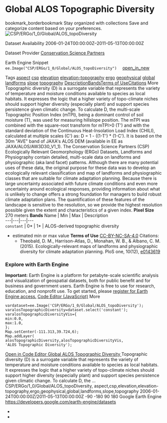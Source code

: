  
#  Global ALOS Topographic Diversity 
bookmark_borderbookmark Stay organized with collections  Save and categorize content based on your preferences. 
![CSP/ERGo/1_0/Global/ALOS_topoDiversity](https://developers.google.com/earth-engine/datasets/images/CSP/CSP_ERGo_1_0_Global_ALOS_topoDiversity_sample.png) 

Dataset Availability
    2006-01-24T00:00:00Z–2011-05-13T00:00:00Z 

Dataset Provider
     [ Conservation Science Partners ](https://www.csp-inc.org/) 

Earth Engine Snippet
     `    ee.Image("CSP/ERGo/1_0/Global/ALOS_topoDiversity")   ` [ open_in_new ](https://code.earthengine.google.com/?scriptPath=Examples:Datasets/CSP/CSP_ERGo_1_0_Global_ALOS_topoDiversity) 

Tags
     [aspect](https://developers.google.com/earth-engine/datasets/tags/aspect) [csp](https://developers.google.com/earth-engine/datasets/tags/csp) [elevation](https://developers.google.com/earth-engine/datasets/tags/elevation) [elevation-topography](https://developers.google.com/earth-engine/datasets/tags/elevation-topography) [ergo](https://developers.google.com/earth-engine/datasets/tags/ergo) [geophysical](https://developers.google.com/earth-engine/datasets/tags/geophysical) [global](https://developers.google.com/earth-engine/datasets/tags/global) [landforms](https://developers.google.com/earth-engine/datasets/tags/landforms) [slope](https://developers.google.com/earth-engine/datasets/tags/slope) [topography](https://developers.google.com/earth-engine/datasets/tags/topography)
[Description](https://developers.google.com/earth-engine/datasets/catalog/CSP_ERGo_1_0_Global_ALOS_topoDiversity#description)[Bands](https://developers.google.com/earth-engine/datasets/catalog/CSP_ERGo_1_0_Global_ALOS_topoDiversity#bands)[Terms of Use](https://developers.google.com/earth-engine/datasets/catalog/CSP_ERGo_1_0_Global_ALOS_topoDiversity#terms-of-use)[Citations](https://developers.google.com/earth-engine/datasets/catalog/CSP_ERGo_1_0_Global_ALOS_topoDiversity#citations) More
Topographic diversity (D) is a surrogate variable that represents the variety of temperature and moisture conditions available to species as local habitats. It expresses the logic that a higher variety of topo-climate niches should support higher diversity (especially plant) and support species persistence given climatic change.
To calculate D, the multi-scale Topographic Position Index (mTPI), being a dominant control of soil moisture (T), was used for measuring hillslope position. The mTPI was combined with the square-root transform for mTPI>0 (T') and with the standard deviation of the Continuous Heat-Insolation Load Index (CHILI), calculated at multiple scales (C') as: D = 1 - ((1-T') * (1-C'). It is based on the 30m "AVE" band of JAXA's ALOS DEM (available in EE as JAXA/ALOS/AW3D30_V1_1).
The Conservation Science Partners (CSP) Ecologically Relevant Geomorphology (ERGo) Datasets, Landforms and Physiography contain detailed, multi-scale data on landforms and physiographic (aka land facet) patterns. Although there are many potential uses of these data, the original purpose for these data was to develop an ecologically relevant classification and map of landforms and physiographic classes that are suitable for climate adaptation planning. Because there is large uncertainty associated with future climate conditions and even more uncertainty around ecological responses, providing information about what is unlikely to change offers a strong foundation for managers to build robust climate adaptation plans. The quantification of these features of the landscape is sensitive to the resolution, so we provide the highest resolution possible given the extent and characteristics of a given index.
**Pixel Size** 270 meters 
**Bands**
Name | Min | Max | Description  
---|---|---|---  
`constant` |  0*  |  1*  | ALOS-derived topographic diversity  
* estimated min or max value 
**Terms of Use**
[CC-BY-NC-SA-4.0](https://spdx.org/licenses/CC-BY-NC-SA-4.0.html)
Citations:
  * Theobald, D. M., Harrison-Atlas, D., Monahan, W. B., & Albano, C. M. (2015). Ecologically-relevant maps of landforms and physiographic diversity for climate adaptation planning. PloS one, 10(12), [e0143619](https://journals.plos.org/plosone/article?id=10.1371/journal.pone.0143619)


### Explore with Earth Engine
**Important:** Earth Engine is a platform for petabyte-scale scientific analysis and visualization of geospatial datasets, both for public benefit and for business and government users. Earth Engine is free to use for research, education, and nonprofit use. To get started, please [register for Earth Engine access.](https://console.cloud.google.com/earth-engine)
[Code Editor (JavaScript)](https://developers.google.com/earth-engine/datasets/catalog/CSP_ERGo_1_0_Global_ALOS_topoDiversity#code-editor-javascript-sample) More
```
vardataset=ee.Image('CSP/ERGo/1_0/Global/ALOS_topoDiversity');
varalosTopographicDiversity=dataset.select('constant');
varalosTopographicDiversityVis={
min:0.0,
max:1.0,
};
Map.setCenter(-111.313,39.724,6);
Map.addLayer(
alosTopographicDiversity,alosTopographicDiversityVis,
'ALOS Topographic Diversity');
```
[ Open in Code Editor ](https://code.earthengine.google.com/?scriptPath=Examples:Datasets/CSP/CSP_ERGo_1_0_Global_ALOS_topoDiversity)
[ Global ALOS Topographic Diversity ](https://developers.google.com/earth-engine/datasets/catalog/CSP_ERGo_1_0_Global_ALOS_topoDiversity)
Topographic diversity (D) is a surrogate variable that represents the variety of temperature and moisture conditions available to species as local habitats. It expresses the logic that a higher variety of topo-climate niches should support higher diversity (especially plant) and support species persistence given climatic change. To calculate D, the …
CSP/ERGo/1_0/Global/ALOS_topoDiversity, aspect,csp,elevation,elevation-topography,ergo,geophysical,global,landforms,slope,topography 
2006-01-24T00:00:00Z/2011-05-13T00:00:00Z
-90 -180 90 180 
Google Earth Engine
https://developers.google.com/earth-engine/datasets
  * [ ](https://doi.org/https://www.csp-inc.org/)
  * [ ](https://doi.org/https://developers.google.com/earth-engine/datasets/catalog/CSP_ERGo_1_0_Global_ALOS_topoDiversity)


